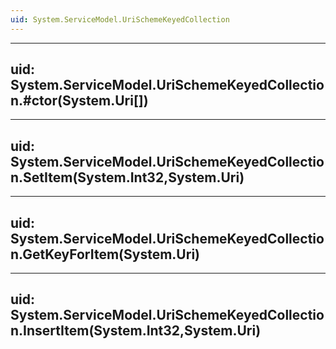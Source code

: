 ```yaml
---
uid: System.ServiceModel.UriSchemeKeyedCollection
---
```


---
uid: System.ServiceModel.UriSchemeKeyedCollection.#ctor(System.Uri[])
---

---
uid: System.ServiceModel.UriSchemeKeyedCollection.SetItem(System.Int32,System.Uri)
---

---
uid: System.ServiceModel.UriSchemeKeyedCollection.GetKeyForItem(System.Uri)
---

---
uid: System.ServiceModel.UriSchemeKeyedCollection.InsertItem(System.Int32,System.Uri)
---

